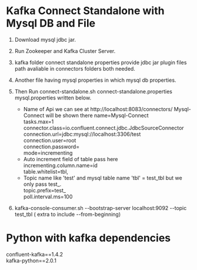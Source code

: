 # Kafka Connect Standalone with Mysql DB and File

1. Download mysql jdbc jar. <br />
2. Run Zookeeper and Kafka Cluster Server. <br />
3. kafka folder connect standalone properties provide jdbc jar plugin files path avaliable in connectors folders both needed. <br />
4. Another file having mysql properties in which mysql db properties. <br />
5. Then Run connect-standalone.sh connect-standalone.properties mysql.properties written below. <br />
    * Name of Api we can see at http://localhost:8083/connectors/ Mysql-Connect will be shown there
    name=Mysql-Connect <br />
    tasks.max=1 <br />
    connector.class=io.confluent.connect.jdbc.JdbcSourceConnector <br />
    connection.url=jdbc:mysql://localhost:3306/test <br />
    connection.user=root <br />
    connection.password= <br />
    mode=incrementing <br />
    * Auto increment field of table pass here <br />
    incrementing.column.name=id <br />
    table.whitelist=tbl, <br />
    * Topic name like 'test' and mysql table name 'tbl' = test_tbl but we only pass test_. <br />
    topic.prefix=test_ <br />
    poll.interval.ms=100 <br />

6. kafka-console-consumer.sh --bootstrap-server localhost:9092 --topic test_tbl ( extra to include --from-beginning)

# Python with kafka dependencies

confluent-kafka==1.4.2 <br />
kafka-python==2.0.1



